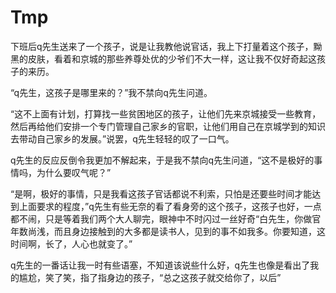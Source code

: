 # Tmp

下班后q先生送来了一个孩子，说是让我教他说官话，我上下打量着这个孩子，黝黑的皮肤，看着和京城的那些养尊处优的少爷们不大一样，这让我不仅好奇起这孩子的来历。

“q先生，这孩子是哪里来的？”我不禁向q先生问道。

“这不上面有计划，打算找一些贫困地区的孩子，让他们先来京城接受一些教育，然后再给他们安排一个专门管理自己家乡的官职，让他们用自己在京城学到的知识去带动自己家乡的发展。”说罢，q先生轻轻的叹了一口气。

q先生的反应反倒令我更加不解起来，于是我不禁向q先生问道，“这不是极好的事情吗，为什么要叹气呢？”

“是啊，极好的事情，只是我看这孩子官话都说不利索，只怕是还要些时间才能达到上面要求的程度，”q先生有些无奈的看了看身旁的这个孩子，这孩子也好，一点都不闹，只是等着我们两个大人聊完，眼神中不时闪过一丝好奇“白先生，你做官年数尚浅，而且身边接触到的大多都是读书人，见到的事不如我多。你要知道，这时间啊，长了，人心也就变了。”

q先生的一番话让我一时有些语塞，不知道该说些什么好，q先生也像是看出了我的尴尬，笑了笑，指了指身边的孩子，“总之这孩子就交给你了，以后”



